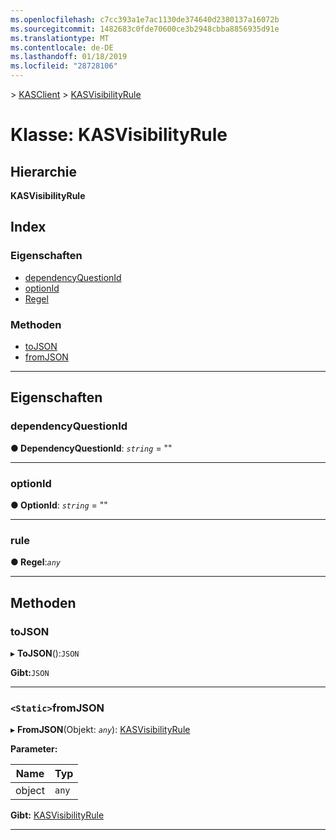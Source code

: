 ```yaml
---
ms.openlocfilehash: c7cc393a1e7ac1130de374640d2380137a16072b
ms.sourcegitcommit: 1482683c0fde70600ce3b2948cbba8856935d91e
ms.translationtype: MT
ms.contentlocale: de-DE
ms.lasthandoff: 01/18/2019
ms.locfileid: "28728106"
---
```

[](../README.md) > [KASClient](../modules/kasclient.md) > [KASVisibilityRule](../classes/kasclient.kasvisibilityrule.md)

# <a name="class-kasvisibilityrule"></a>Klasse: KASVisibilityRule

## <a name="hierarchy"></a>Hierarchie

**KASVisibilityRule**

## <a name="index"></a>Index 

### <a name="properties"></a>Eigenschaften

* [dependencyQuestionId](kasclient.kasvisibilityrule.md#dependencyquestionid)
* [optionId](kasclient.kasvisibilityrule.md#optionid)
* [Regel](kasclient.kasvisibilityrule.md#rule)
### <a name="methods"></a>Methoden

* [toJSON](kasclient.kasvisibilityrule.md#tojson)
* [fromJSON](kasclient.kasvisibilityrule.md#fromjson)

---

## <a name="properties"></a>Eigenschaften

<a id="dependencyquestionid"></a>

###  <a name="dependencyquestionid"></a>dependencyQuestionId

**● DependencyQuestionId**: *`string`* = ""

___

<a id="optionid"></a>

###  <a name="optionid"></a>optionId

**● OptionId**: *`string`* = ""

___

<a id="rule"></a>

###  <a name="rule"></a>rule

**● Regel**:*`any`*

___

## <a name="methods"></a>Methoden

<a id="tojson"></a>

###  <a name="tojson"></a>toJSON

▸ **ToJSON**():`JSON`

**Gibt:**`JSON`

___

<a id="fromjson"></a>

### <a name="static-fromjson"></a>`<Static>`fromJSON

▸ **FromJSON**(Objekt: *`any`*): [KASVisibilityRule](kasclient.kasvisibilityrule.md)

**Parameter:**

| Name | Typ |
| ------ | ------ |
| object | `any` |

**Gibt:** [KASVisibilityRule](kasclient.kasvisibilityrule.md)

___

